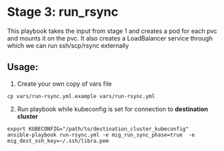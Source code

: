# Stage 3: run_rsync

This playbook takes the input from stage 1 and creates a pod for each pvc and mounts it on the pvc. It also creates 
a LoadBalancer service through which we can run ssh/scp/rsync externally

## Usage:

1. Create your own copy of vars file 
```
cp vars/run-rsync.yml.example vars/run-rsync.yml
```

2. Run playbook while kubeconfig is set for connection to **destination cluster**
```
export KUBECONFIG="/path/to/destination_cluster_kubeconfig"
ansible-playbook run-rsync.yml -e mig_run_sync_phase=true  -e mig_dest_ssh_key=~/.ssh/libra.pem
```
